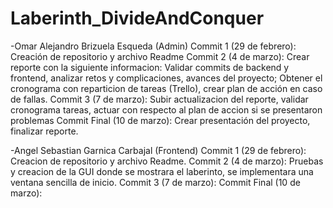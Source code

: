 # Laberinth_DivideAndConquer
-Omar Alejandro Brizuela Esqueda (Admin)
	Commit 1 (29 de febrero): Creación de repositorio y archivo Readme
	Commit 2 (4 de marzo): Crear reporte con la siguiente informacion: Validar commits de backend y frontend, analizar retos y complicaciones, avances del proyecto; Obtener el cronograma con reparticion de tareas (Trello), crear plan de acción en caso de fallas.
	Commit 3 (7 de marzo): Subir actualizacion del reporte, validar cronograma tareas, actuar con respecto al plan de accion si se presentaron problemas
	Commit Final (10 de marzo): Crear presentación del proyecto, finalizar reporte.

 -Angel Sebastian Garnica Carbajal (Frontend)
 	Commit 1 (29 de febrero): Creacion de repositorio y archivo Readme.
  	Commit 2 (4 de marzo): Pruebas y creacion de la GUI donde se mostrara el laberinto, se implementara una ventana sencilla de inicio.
   	Commit 3 (7 de marzo):
    	Commit Final (10 de marzo):
